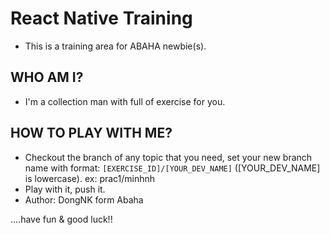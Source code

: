  # React Native Training
 
- This is a training area for ABAHA newbie(s).


## WHO AM I?

- I'm a collection man with full of exercise for you.


## HOW TO PLAY WITH ME?

- Checkout the branch of any topic that you need, set your new branch name with format: 
`[EXERCISE_ID]/[YOUR_DEV_NAME]` ([YOUR_DEV_NAME] is lowercase).
ex: prac1/minhnh
- Play with it, push it.
- Author: DongNK form Abaha



....have fun & good luck!!
